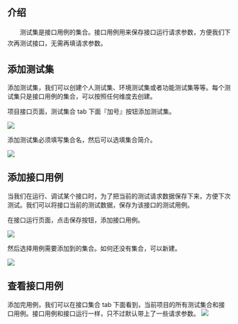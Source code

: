 ## 介绍
<p style='text-indent:2em;line-height:1.8em'>测试集是接口用例的集合。接口用例用来保存接口运行请求参数，方便我们下次再测试接口，无需再填请求参数。</p>

## 添加测试集
添加测试集，我们可以创建个人测试集、环境测试集或者功能测试集等等。每个测试集只是接口用例的集合，可以按照任何维度去创建。

项目接口页面，测试集合 tab 下面『加号』按钮添加测试集。

<img src="./images/case_col_add.jpg" />

添加测试集必须填写集合名，然后可以选填集合简介。

<img src="./images/case_col_add_modal.jpg" />

## 添加接口用例
当我们在运行、调试某个接口时，为了把当前的测试请求数据保存下来，方便下次测试。我们可以将接口当前的测试数据，保存为该接口的测试用例。

在接口运行页面，点击保存按钮，添加接口用例。

<img src="./images/case_add.jpg" />

然后选择用例需要添加到的集合。如何还没有集合，可以新建。

<img src="./images/case_add_modal.jpg" />

## 查看接口用例
添加完用例，我们可以在接口集合 tab 下面看到，当前项目的所有测试集合和接口用例。接口用例和接口运行一样，只不过默认带上了一些请求参数。
<img src="./images/case_list.jpg" />

